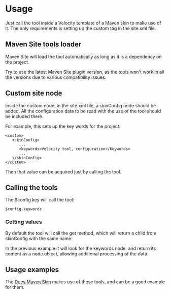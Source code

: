 # Usage

Just call the tool inside a Velocity template of a Maven skin to make use of it. The only requirements is setting up the custom tag in the site.xml file.

## Maven Site tools loader

Maven Site will load the tool automatically as long as it is a dependency on the project.

Try to use the latest Maven Site plugin version, as the tools won't work in all the versions due to various compatibility issues.

## Custom site node

Inside the custom node, in the site.xml file, a skinConfig node should be added. All the configuration data to be read with the use of the tool should be included there.

For example, this sets up the key words for the project:

```
<custom>
   <skinConfig>
      ...
      <keywords>Velocity tool, configuration</keywords>
      ...
   </skinConfig>
</custom>
```

Then that value can be acquired just by calling the tool.

## Calling the tools

The $config key will call the tool:

```
$config.keywords
```

### Getting values

By default the tool will call the get method, which will return a child from skinConfig with the same name.

In the previous example it will look for the keywords node, and return its content as a node object, allowing additional processing of the data.

## Usage examples

The [Docs Maven Skin][docs-skin] makes use of these tools, and can be a good example for them.

[tools]: ./tools.html

[docs-skin]: https://github.com/Bernardo-MG/docs-maven-skin